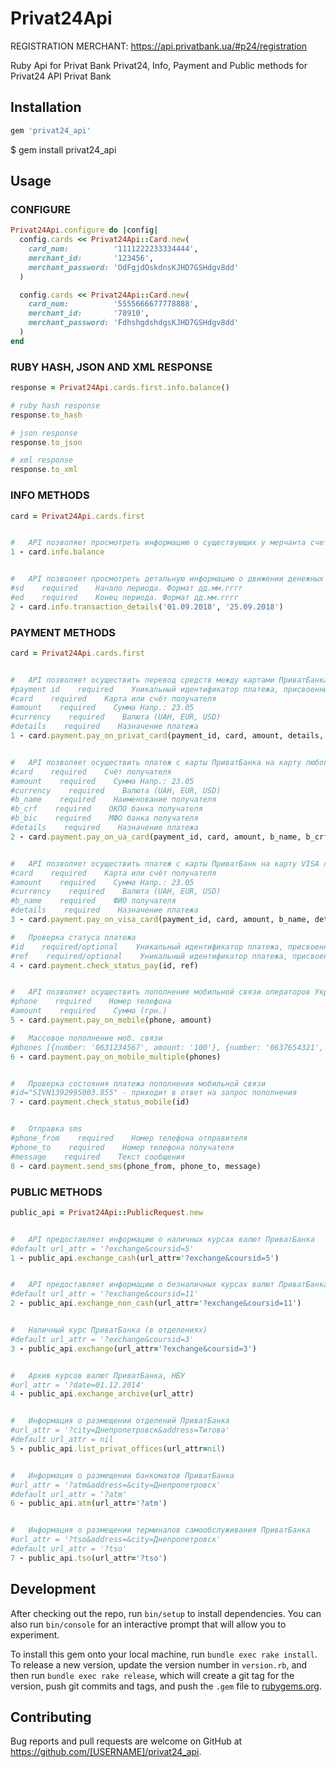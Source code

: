 # Privat24Api

REGISTRATION MERCHANT: https://api.privatbank.ua/#p24/registration

Ruby Api for Privat Bank Privat24, Info, Payment and Public methods for Privat24 API Privat Bank

## Installation
```ruby
gem 'privat24_api'
```
$ gem install privat24_api

## Usage

### CONFIGURE
```ruby
Privat24Api.configure do |config|
  config.cards << Privat24Api::Card.new(
    card_num:          '1111222233334444', 
    merchant_id:       '123456',
    merchant_password: 'OdFgjdOskdnsKJHD7GSHdgv8dd'
  )

  config.cards << Privat24Api::Card.new(
    card_num:          '5555666677778888', 
    merchant_id:       '78910',
    merchant_password: 'FdhshgdshdgsKJHD7GSHdgv8dd'
  )
end
```
### RUBY HASH, JSON AND XML RESPONSE
```ruby
response = Privat24Api.cards.first.info.balance()

# ruby hash response
response.to_hash

# json response
response.to_json

# xml response
response.to_xml
```

### INFO METHODS
```ruby
card = Privat24Api.cards.first


#   API позволяет просмотреть информацию о существующих у мерчанта счетах, их статусе, а также балансе, доступных средствах и кредитном лимите
1 - card.info.balance


#   API позволяет просмотреть детальную информацию о движении денежных средств по счету (карте) мерчанта-физлица за выбранный период
#sd    required    Начало периода. Формат дд.мм.гггг
#ed    required    Конец периода. Формат дд.мм.гггг
2 - card.info.transaction_details('01.09.2018', '25.09.2018')
```

### PAYMENT METHODS
```ruby
card = Privat24Api.cards.first


#   API позволяет осуществить перевод средств между картами ПриватБанка.
#payment id    required    Уникальный идентификатор платежа, присвоенный партнером платежей. Повторяется в ответе на запрос, сохраняется в базе Приват24, служит для однозначного сопоставления операций на стороне партнера платежей с операциями в приват24.
#card    required    Карта или счёт получателя
#amount    required    Сумма Напр.: 23.05
#currency    required    Валюта (UAH, EUR, USD)
#details    required    Назначение платежа
1 - card.payment.pay_on_privat_card(payment_id, card, amount, details, currency='UAH')


#   API позволяет осуществить платеж с карты ПриватБанка на карту любого другого банка по Украине.
#card    required    Счёт получателя
#amount    required    Сумма Напр.: 23.05
#currency    required    Валюта (UAH, EUR, USD)
#b_name    required    Наименование получателя
#b_crf    required    ОКПО банка получателя
#b_bic    required    МФО банка получателя
#details    required    Назначение платежа
2 - card.payment.pay_on_ua_card(payment_id, card, amount, b_name, b_crf, b_bic, details, currency='UAH')


#   API позволяет осуществить платеж с карты ПриватБанк на карту VISA любого международного банка
#card    required    Карта или счёт получателя
#amount    required    Сумма Напр.: 23.05
#currency    required    Валюта (UAH, EUR, USD)
#b_name    required    ФИО получателя
#details    required    Назначение платежа
3 - card.payment.pay_on_visa_card(payment_id, card, amount, b_name, details, currency='UAH')

#   Проверка статуса платежа
#id    required/optional    Уникальный идентификатор платежа, присвоенный партнером платежей. (payment_id из предыдущего запроса). Обязательный, если не передается параметр ref
#ref    required/optional    Уникальный идентификатор платежа, присвоенный приват24. Возвращается в ответе на запрос создания платежа. Обязательный, если не передается параметр id
4 - card.payment.check_status_pay(id, ref)


#   API позволяет осуществить пополнение мобильной связи операторов Украины на указанную сумму.
#phone    required    Номер телефона
#amount    required    Сумма (грн.)
5 - card.payment.pay_on_mobile(phone, amount)

#   Массовое пополнение моб. связи
#phones [{number: '0631234567', amount: '100'}, {number: '0637654321', amount: '200'}]
6 - card.payment.pay_on_mobile_multiple(phones)


#   Проверка состояния платежа пополнения мобильной связи
#id="SIVN1392995003.855" - приходит в ответ на запрос пополнения
7 - card.payment.check_status_mobile(id)


#   Отправка sms
#phone_from    required    Номер телефона отправителя
#phone_to    required    Номер телефона получателя
#message    required    Текст сообщения
8 - card.payment.send_sms(phone_from, phone_to, message)
```

### PUBLIC METHODS
```ruby
public_api = Privat24Api::PublicRequest.new


#   API предоставляет информацию о наличных курсах валют ПриватБанка
#default url_attr = '?exchange&coursid=5'
1 - public_api.exchange_cash(url_attr='?exchange&coursid=5')


#   API предоставляет информацию о безналичных курсах валют ПриватБанка
#default url_attr = '?exchange&coursid=11'
2 - public_api.exchange_non_cash(url_attr='?exchange&coursid=11')


#   Наличный курс ПриватБанка (в отделениях)
#default url_attr = '?exchange&coursid=3'
3 - public_api.exchange(url_attr='?exchange&coursid=3') 


#   Архив курсов валют ПриватБанка, НБУ
#url_attr = '?date=01.12.2014'
4 - public_api.exchange_archive(url_attr)


#   Информация о размещении отделений ПриватБанка
#url_attr = '?city=Днепропетровск&address=Титова'
#default url_attr = nil
5 - public_api.list_privat_offices(url_attr=nil)


#   Информация о размещении банкоматов ПриватБанка
#url_attr = '?atm&address=&city=Днепропетровск'
#default url_attr = '?atm'
6 - public_api.atm(url_attr='?atm')


#   Информация о размещении терминалов самообслуживания ПриватБанка
#url_attr = '?tso&address=&city=Днепропетровск'
#default url_attr = '?tso'
7 - public_api.tso(url_attr='?tso')
```


## Development

After checking out the repo, run `bin/setup` to install dependencies. You can also run `bin/console` for an interactive prompt that will allow you to experiment.

To install this gem onto your local machine, run `bundle exec rake install`. To release a new version, update the version number in `version.rb`, and then run `bundle exec rake release`, which will create a git tag for the version, push git commits and tags, and push the `.gem` file to [rubygems.org](https://rubygems.org).

## Contributing

Bug reports and pull requests are welcome on GitHub at https://github.com/[USERNAME]/privat24_api.
